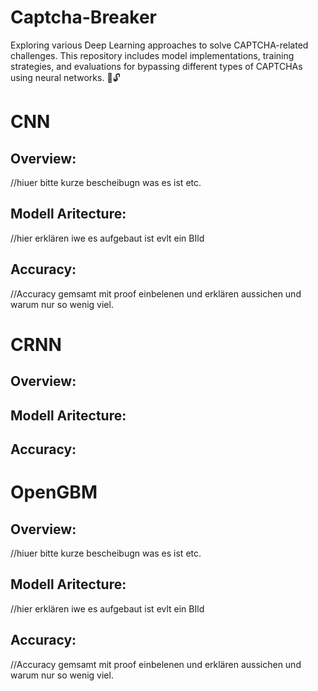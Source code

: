 # Captcha-Breaker
Exploring various Deep Learning approaches to solve CAPTCHA-related challenges. This repository includes model implementations, training strategies, and evaluations for bypassing different types of CAPTCHAs using neural networks. 🚀🔓

# CNN
## Overview:
//hiuer bitte kurze bescheibugn was es ist etc.
## Modell Aritecture:
//hier erklären iwe es aufgebaut ist evlt ein BIld
## Accuracy:
//Accuracy gemsamt mit proof einbelenen und erklären aussichen und warum nur so wenig viel.

# CRNN
## Overview:

## Modell Aritecture:

## Accuracy:


# OpenGBM
## Overview:
//hiuer bitte kurze bescheibugn was es ist etc.
## Modell Aritecture:
//hier erklären iwe es aufgebaut ist evlt ein BIld
## Accuracy:
//Accuracy gemsamt mit proof einbelenen und erklären aussichen und warum nur so wenig viel.
